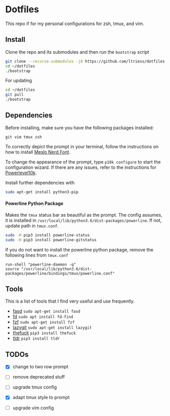 # Dotfiles
This repo if for my personal configurations for zsh, tmux, and vim.

## Install

Clone the repo and its submodules and then run the `bootstrap` script
```bash
git clone --recurse-submodules -j8 https://github.com/ltriess/dotfiles.git ~/dotfiles
cd ~/dotfiles
./bootstrap
```

For updating
```bash
cd ~/dotfiles
git pull
./bootstrap
```

## Dependencies

Before installing, make sure you have the following packages installed:
```
git vim tmux zsh
```

To correctly depict the prompt in your terminal, follow the instructions on how to install [Meslo Nerd Font](https://github.com/romkatv/powerlevel10k#meslo-nerd-font-patched-for-powerlevel10k).

To change the appearance of the prompt, type `p10k configure` to start the configuration wizard.
If there are any issues, refer to the instructions for [Powerlevel10k](https://github.com/romkatv/powerlevel10k).

Install further dependencies with
```bash
sudo apt-get install python3-pip
```

#### Powerline Python Package
Makes the `tmux` status bar as beautiful as the prompt.
The config assumes, it is installed in `/usr/local/lib/python3.6/dist-packages/powerline`.
If not, update path in `tmux.conf`.
```bash
sudo -H pip3 install powerline-status
sudo -H pip3 install powerline-gitstatus
```
If you do not want to install the powerline python package, remove the following lines from `tmux.conf`
```
run-shell "powerline-daemon -q"
source "/usr/local/lib/python3.6/dist-packages/powerline/bindings/tmux/powerline.conf"
```

## Tools

This is a list of tools that I find very useful and use frequently.

- [fasd](https://github.com/clvv/fasd)    `sudo apt-get install fasd`
- [fd](https://github.com/sharkdp/fd)    `sudo apt install fd-find`
- [fzf](https://github.com/junegunn/fzf)    `sudo apt-get install fzf`
- [lazygit](https://github.com/jesseduffield/lazygit)    `sudo apt-get install lazygit`
- [thefuck](https://github.com/nvbn/thefuck)    `pip3 install thefuck`
- [tldr](https://github.com/tldr-pages/tldr)    `pip3 install tldr`

## TODOs

- [x] change to two row prompt
- [ ] remove deprecated stuff
- [ ] upgrade tmux config
- [x] adapt tmux style to prompt
- [ ] upgrade vim config

